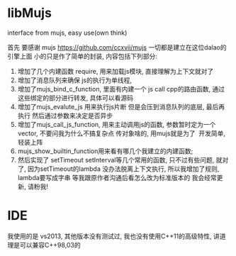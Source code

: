# libMujs
interface from mujs, easy use(own think)

首先 要感谢 mujs https://github.com/ccxvii/mujs
一切都是建立在这位dalao的引擎上面 小的只是作了简单的封装, 内容包括下列部分:
1. 增加了几个内建函数 require, 用来加载js模块, 直接理解为上下文就对了
2. 增加了消息队列来确保 js的执行为单线程, 
3. 增加了mujs_bind_c_function, 里面有内建一个 js call cpp的路由函数, 通过这些绑定的部分进行转发, 具体可以看源码
4. 增加了mujs_evalute_js 用来执行js片断 但是会压到消息队列的底层, 最后再执行 然后通过参数来决定是否异步
5. 增加了mujs_call_js_function, 用来主动调用js的函数, 参数暂时定为一个 vector<string>, 不要问我为什么不搞复杂点 传对象啥的, 用mujs就是为了
  开发简单, 轻装上阵
6. mujs_show_builtin_function用来看有哪几个我建立的内建函数; 
7. 然后实现了 setTimeout setInterval等几个常用的函数, 只不过有些问题, 就对了, 因为setTimeout的lambda
  没办法脱离上下文执行, 所以我增加了规则, lambda要写成字串 等我跟原作者沟通后看怎么改为标准版本的 
我会经常更新, 请粉我!

# IDE
我使用的是 vs2013, 其他版本没有测试过, 我也没有使用C++11的高级特性, 讲道理是可以兼容C++98,03的

